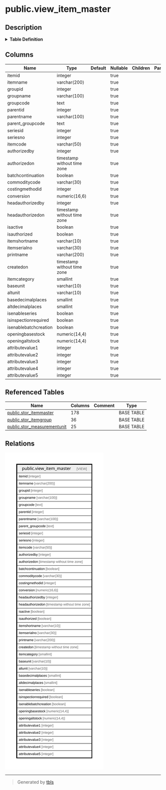 # public.view_item_master

## Description

<details>
<summary><strong>Table Definition</strong></summary>

```sql
CREATE VIEW view_item_master AS (
 SELECT itm.itemid,
    itm.itemname,
    itm.groupid,
    itg.groupname,
    itg.groupcode,
    itg.parentid,
    itg1.groupname AS parentname,
    itg1.groupcode AS parent_groupcode,
    itm.seriesid,
    itm.seriesno,
    itm.itemcode,
    itm.authorizedby,
    itm.authorizedon,
    itm.batchcontinuation,
    itm.commoditycode,
    itm.costingmethodid,
    itm.conversion,
    itm.headauthorizedby,
    itm.headauthorizedon,
    itm.isactive,
    itm.isauthorized,
    itm.itemshortname,
    itm.itemserialno,
    itm.printname,
    itm.createdon,
    itm.itemcategory,
    baseunitmaster.shortname AS baseunit,
    altunitmaster.shortname AS altunit,
    baseunitmaster.noofdecimalplace AS basedecimalplaces,
    altunitmaster.noofdecimalplace AS altdecimalplaces,
        CASE
            WHEN (itm.isenableseries IS NULL) THEN false
            ELSE itm.isenableseries
        END AS isenableseries,
    itm.isinspectionrequired,
    itm.isenablebatchcreation,
    itm.openingbasestock,
    itm.openingaltstock,
    itm.attributevalue1,
    itm.attributevalue2,
    itm.attributevalue3,
    itm.attributevalue4,
    itm.attributevalue5
   FROM ((((stor_itemmaster itm
     LEFT JOIN stor_itemgroup itg ON ((itm.groupid = itg.groupid)))
     LEFT JOIN stor_itemgroup itg1 ON ((itg.parentid = itg1.groupid)))
     LEFT JOIN stor_measurementunit baseunitmaster ON ((itm.unitid = baseunitmaster.unitid)))
     LEFT JOIN stor_measurementunit altunitmaster ON ((itm.altunitid = altunitmaster.unitid)))
  ORDER BY itm.itemid
)
```

</details>

## Columns

| Name | Type | Default | Nullable | Children | Parents | Comment |
| ---- | ---- | ------- | -------- | -------- | ------- | ------- |
| itemid | integer |  | true |  |  |  |
| itemname | varchar(200) |  | true |  |  |  |
| groupid | integer |  | true |  |  |  |
| groupname | varchar(100) |  | true |  |  |  |
| groupcode | text |  | true |  |  |  |
| parentid | integer |  | true |  |  |  |
| parentname | varchar(100) |  | true |  |  |  |
| parent_groupcode | text |  | true |  |  |  |
| seriesid | integer |  | true |  |  |  |
| seriesno | integer |  | true |  |  |  |
| itemcode | varchar(50) |  | true |  |  |  |
| authorizedby | integer |  | true |  |  |  |
| authorizedon | timestamp without time zone |  | true |  |  |  |
| batchcontinuation | boolean |  | true |  |  |  |
| commoditycode | varchar(30) |  | true |  |  |  |
| costingmethodid | integer |  | true |  |  |  |
| conversion | numeric(16,6) |  | true |  |  |  |
| headauthorizedby | integer |  | true |  |  |  |
| headauthorizedon | timestamp without time zone |  | true |  |  |  |
| isactive | boolean |  | true |  |  |  |
| isauthorized | boolean |  | true |  |  |  |
| itemshortname | varchar(10) |  | true |  |  |  |
| itemserialno | varchar(30) |  | true |  |  |  |
| printname | varchar(200) |  | true |  |  |  |
| createdon | timestamp without time zone |  | true |  |  |  |
| itemcategory | smallint |  | true |  |  |  |
| baseunit | varchar(10) |  | true |  |  |  |
| altunit | varchar(10) |  | true |  |  |  |
| basedecimalplaces | smallint |  | true |  |  |  |
| altdecimalplaces | smallint |  | true |  |  |  |
| isenableseries | boolean |  | true |  |  |  |
| isinspectionrequired | boolean |  | true |  |  |  |
| isenablebatchcreation | boolean |  | true |  |  |  |
| openingbasestock | numeric(14,4) |  | true |  |  |  |
| openingaltstock | numeric(14,4) |  | true |  |  |  |
| attributevalue1 | integer |  | true |  |  |  |
| attributevalue2 | integer |  | true |  |  |  |
| attributevalue3 | integer |  | true |  |  |  |
| attributevalue4 | integer |  | true |  |  |  |
| attributevalue5 | integer |  | true |  |  |  |

## Referenced Tables

| Name | Columns | Comment | Type |
| ---- | ------- | ------- | ---- |
| [public.stor_itemmaster](public.stor_itemmaster.md) | 178 |  | BASE TABLE |
| [public.stor_itemgroup](public.stor_itemgroup.md) | 36 |  | BASE TABLE |
| [public.stor_measurementunit](public.stor_measurementunit.md) | 25 |  | BASE TABLE |

## Relations

![er](public.view_item_master.svg)

---

> Generated by [tbls](https://github.com/k1LoW/tbls)
